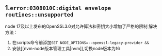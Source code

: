 ## 1.`error:0308010C:digital envelope routines::unsupported` 
node 17及以上发布的OpenSSL3.0对允许算法和密钥大小增加了严格的限制
解决方法：
1. 在scripts命令前添加`SET NODE_OPTIONS=--openssl-legacy-provider &&`
2. 安装[[nvm-node版本管理工具|nvm]],切换node版本为16